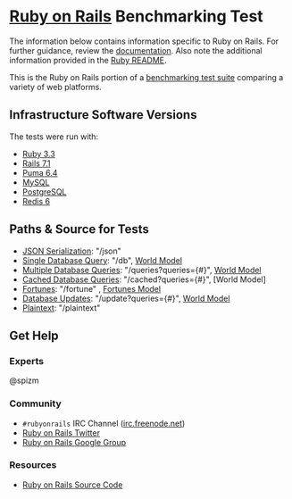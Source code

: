 # [Ruby on Rails](http://rubyonrails.org/) Benchmarking Test

The information below contains information specific to Ruby on Rails.
For further guidance, review the
[documentation](https://github.com/KhulnaSoft/BenchWeb/wiki).
Also note the additional information provided in the [Ruby README](../).

This is the Ruby on Rails portion of a [benchmarking test suite](../../)
comparing a variety of web platforms.

## Infrastructure Software Versions

The tests were run with:

- [Ruby 3.3](http://www.ruby-lang.org/)
- [Rails 7.1](http://rubyonrails.org/)
- [Puma 6.4](http://puma.io/)
- [MySQL](https://dev.mysql.com/)
- [PostgreSQL](https://www.postgresql.org/)
- [Redis 6](https://redis.io)
## Paths & Source for Tests

- [JSON Serialization](app/controllers/hello_world_controller.rb): "/json"
- [Single Database Query](app/controllers/hello_world_controller.rb): "/db", [World Model](app/models/world.rb)
- [Multiple Database Queries](app/controllers/hello_world_controller.rb): "/queries?queries={#}", [World Model](app/models/world.rb)
- [Cached Database Queries](app/controllers/hello_world_controller.rb): "/cached?queries={#}", [World Model]
- [Fortunes](app/controllers/hello_world_controller.rb): "/fortune" , [Fortunes Model](app/models/fortune.rb)
- [Database Updates](app/controllers/hello_world_controller.rb): "/update?queries={#}", [World Model](app/models/world.rb)
- [Plaintext](app/controllers/hello_world_controller.rb): "/plaintext"

## Get Help

### Experts

@spizm

### Community

- `#rubyonrails` IRC Channel ([irc.freenode.net](http://freenode.net/))
- [Ruby on Rails Twitter](https://twitter.com/rails)
- [Ruby on Rails Google Group](https://groups.google.com/forum/#!forum/rubyonrails-talk)

### Resources

- [Ruby on Rails Source Code](https://github.com/rails/rails)
